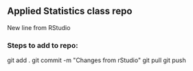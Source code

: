 ## Applied Statistics class repo

New line from RStudio

### Steps to add to repo:
git add .
git commit -m "Changes from rStudio"
git pull
git push